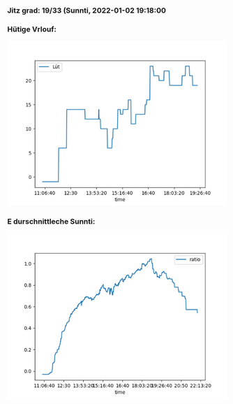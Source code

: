 ### Jitz grad: 19/33 (Sunnti, 2022-01-02 19:18:00

### Hütige Vrlouf:
![Graph](Today.png)

### E durschnittleche Sunnti:
![Graph](Sunnti.png)